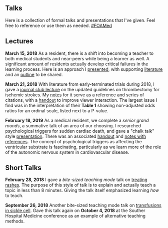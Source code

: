 ## Talks

Here is a collection of formal talks and presentations that I've given. Feel free to reference or use them as needed. [#FOAMed](https://twitter.com/hashtag/foamed)

## Lectures

__March 15, 2018__
As a resident, there is a shift into becoming a teacher to both medical students and near-peers while being a learner as well. A significant amount of residents actually develop critical failures in the learning process. Here is an approach I [presented](https://docs.google.com/presentation/d/e/2PACX-1vSKWQvLnS7C12s44EHJAk4ewrdwYM7WvJrLigndn9uZCz8m16cqDPvPtYMkwosxTG-7Cw3QEWkR-fHT/pub?start=false&loop=false&delayms=3000), with supporting [literature](https://docs.google.com/document/d/e/2PACX-1vQoE0lM5dsy5r3Vtm9iwJtxXZccCqN7zW7yVkhLhWVlLgvjPfe30Ud-Z27E0ngE3GiyMP727JxF8IlB/pub) and an [outline](https://docs.google.com/document/d/e/2PACX-1vQd5LzOgEjZi2kNC5XwvUrxU1IzpFmt6fiP8MoppCfwYrpEASLHa4R-5J0CHpz7zvWVZIIXrryYSao_/pub) to be shared.

__March 21, 2018__
With literature from early-terminated trials during 2018, I gave a [journal club lecture](https://docs.google.com/presentation/d/e/2PACX-1vRsD-2d4edr4G1Y5pEBvGMnDoG5PErGIJu8_F1jrJlso9DwvfCo5rwKINpn16_boiHfJa_wkRmgZGQH/pub?start=false&loop=false&delayms=3000) on the updated guidelines on thrombectomy for ischemic strokes. My [notes](https://docs.google.com/document/d/e/2PACX-1vRJx-3n9nAP1oSieonEs8mmPcsoHwyvUtJNcRJTTiARtNxQuGfIxJwMtK-FJFVrs2nOOMvcC_0243-O/pub) for it serve as a reference and series of citations, with a [handout](https://docs.google.com/document/d/e/2PACX-1vTUNgylVolLVZ9YkrqkADNB9s2XM6Ee9OFvUYprZ-T7FxPEKJTmI9M0YhTuKeO12xbwFswCmV-j_oP4/pub) to improve viewer interaction. The largest issue I find was in the interpretation of their **Table 1** showing non-adjusted odds ratios for an ordinal scale, listed next to a P-value. 

__February 18, 2019__
As a medical resident, we complete a _senior grand rounds_, a summative talk of an area of our choosing. I researched psychological triggers for sudden cardiac death, and gave a "chalk talk" style [presentation](https://docs.google.com/presentation/d/e/2PACX-1vSc3jQ0INW8dfKsb2zgs9LrizLf0MRCf4s9W2n9AomYL8B3YtAoYxoo-inxdrMaAV4xAE6Q_dtvFRP9/pub?start=false&loop=false&delayms=3000). There was an associated [handout](https://docs.google.com/document/d/e/2PACX-1vQsGMyGGko6u8kAF8u6C1lmFUjJE7DW_uhN0tqfCNkvOFMv2Pgpwqx3d2kpAKroxW7jDS5LsqKXhaYm/pub) and [notes with references](https://docs.google.com/document/d/e/2PACX-1vRPOH1kDLA1RfL7xJYRLJ5oqbpriSM_gkW04Z76_4hOboBKY7twWt4rUsiqjz6dKzePgkQ9w1iTDEg1/pub). The concept of psychological triggers as affecting the ventricular substrate is fascinating, particularly as we learn more of the role of the autonomic nervous system in cardiovascular disease.

## Short Talks

__February 28, 2018__
I gave a *bite-sized teaching mode* talk on [treating rashes](https://docs.google.com/presentation/d/e/2PACX-1vQRVke_1-uvStSty5mo0Q2dh_WjeMdnDgQ8-nt8Vff8Gqd4J0Pzn3ZomxVyb8LcWf2yYYAuRl5TO_cp/pub?start=false&loop=false&delayms=3000). The purpose of this style of talk is to explain and actually teach a topic in less than 8 minutes. Giving the talk itself emphasized learning *how* to teach.

__September 26, 2018__
Another bite-sized teaching mode talk on [transfusions in sickle cell](https://docs.google.com/presentation/d/1MrrWmaZ1-U76AK7TtutUDGz8sJ4nyse467jfHpRR4O4/present#slide=id.p1). Gave this talk again on __October 4, 2018__ at the Souther Hospital Medicine conference as an example of alternative teaching methods.

